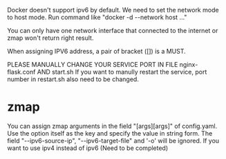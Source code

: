 Docker doesn't support ipv6 by default.
We need to set the network mode to host mode.
Run command like "docker -d --network host ..."

You can only have one network interface that connected to the internet
or zmap won't return right result.

When assigning IPV6 address,  a pair of bracket ([]) is a MUST.

PLEASE MANUALLY CHANGE YOUR SERVICE PORT IN FILE nginx-flask.conf AND start.sh
If you want to manully restart the service, port number in restart.sh also need to be changed.

# zmap
You can assign zmap arguments in the field "[args][args]" of config.yaml.
Use the option itself as the key and specify the value in string form.
The field "--ipv6-source-ip", "--ipv6-target-file" and '-o' will be ignored.
If you want to use ipv4 instead of ipv6
(Need to be completed)
